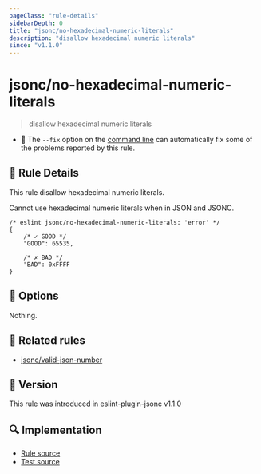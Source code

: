 ```yaml
---
pageClass: "rule-details"
sidebarDepth: 0
title: "jsonc/no-hexadecimal-numeric-literals"
description: "disallow hexadecimal numeric literals"
since: "v1.1.0"
---
```

# jsonc/no-hexadecimal-numeric-literals

> disallow hexadecimal numeric literals

- :wrench: The `--fix` option on the [command line](https://eslint.org/docs/user-guide/command-line-interface#fixing-problems) can automatically fix some of the problems reported by this rule.

## :book: Rule Details

This rule disallow hexadecimal numeric literals.

Cannot use hexadecimal numeric literals when in JSON and JSONC.

<eslint-code-block fix>

<!-- eslint-skip -->

```json5
/* eslint jsonc/no-hexadecimal-numeric-literals: 'error' */
{
    /* ✓ GOOD */
    "GOOD": 65535,

    /* ✗ BAD */
    "BAD": 0xFFFF
}
```

</eslint-code-block>

## :wrench: Options

Nothing.

## :couple: Related rules

- [jsonc/valid-json-number]

[jsonc/valid-json-number]: ./valid-json-number.md

## :rocket: Version

This rule was introduced in eslint-plugin-jsonc v1.1.0

## :mag: Implementation

- [Rule source](https://github.com/ota-meshi/eslint-plugin-jsonc/blob/master/lib/rules/no-hexadecimal-numeric-literals.ts)
- [Test source](https://github.com/ota-meshi/eslint-plugin-jsonc/blob/master/tests/lib/rules/no-hexadecimal-numeric-literals.ts)
